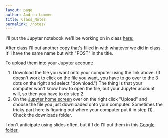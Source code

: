 ```yaml
---
layout: page
author: Andrea Lommen
title: Class_Notes 
permalink: /notes/
---
```


I'll put the Jupyter notebook we'll be working on in class [here:](https://haverford.box.com/s/mdp4kdykmxzq7iuvwo7sfiveptaqr6qk)

After class I'll put another copy that's filled in with whatever we did in class. It'll have the same name but with "POST" in the title.

To upload them into your Jupyter account:
1) Download the file you want onto your computer using the link above. (It doesn't work to click on the file you want, you have to go over to the 3 dots on the right and select "download.") The thing is that your computer won't know how to open the file, but your Jupyter account will, so then you have to do step 2. 
2) On the [Jupyter home screen](https://notebook.kinsc.haverford.edu:8000/hub/home) over on the right click "Upload" and choose the file you just downloaded onto your computer. Sometimes the tricky part here is figuring out where your
computer put it in step (1).  Check the downloads folder.


I don't anticipate using slides often, but if I do I'll put them in this [Google folder.](https://drive.google.com/drive/folders/1kO5yrrRfV2F_5RYDTpYBTOIKAQNyKM9S?usp=sharing)
